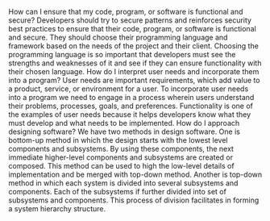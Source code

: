 How can I ensure that my code, program, or software is functional and secure?                                                                                                        Developers should try to secure patterns and reinforces security best practices to ensure that their code, program, or software is functional and secure. They should choose their programming language and framework based on the needs of the project and their client. Choosing the programming language is so important that developers must see the strengths and weaknesses of it and see if they can ensure functionality with their chosen language.
How do I interpret user needs and incorporate them into a program?                                                                                                                  User needs are important requirements, which add value to a product, service, or environment for a user. To incorporate user needs into a program we need to engage in a process wherein users understand their problems, processes, goals, and preferences. Functionality is one of the examples of user needs because it helps developers know what they must develop and what needs to be implemented.
How do I approach designing software?                                                                                                                                             We have two methods in design software. One is bottom-up method in which the design starts with the lowest level components and subsystems. By using these components, the next immediate higher-level components and subsystems are created or composed. This method can be used to high the low-level details of implementation and be merged with top-down method. Another is top-down method in which each system is divided into several subsystems and components. Each of the subsystems if further divided into set of subsystems and components. This process of division facilitates in forming a system hierarchy structure. 
